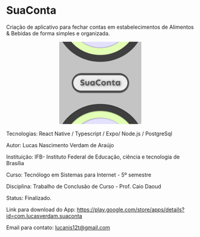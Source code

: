 # SuaConta
Criação de aplicativo para fechar contas em estabelecimentos de Alimentos &amp; Bebidas de forma simples e organizada.

<div align="center">
<img width="220px" height = "220px" src="https://github.com/LucasVerdam/SuaConta/blob/main/icon.png" alt="cover" />
</div>

Tecnologias: React Native / Typescript / Expo/ Node.js / PostgreSql

Autor: Lucas Nascimento Verdam de Araújo

Instituição: IFB- Instituto Federal de Educação, ciência e tecnologia de Brasília

Curso: Tecnólogo em Sistemas para Internet - 5º semestre

Disciplina: Trabalho de Conclusão de Curso - Prof. Caio Daoud

Status: Finalizado.

Link para download do App: https://play.google.com/store/apps/details?id=com.lucasverdam.suaconta

Email para contato: lucanis12t@gmail.com
